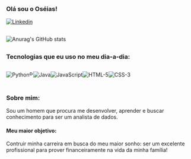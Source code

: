 ### Olá sou o Oséias!

[![Linkedin](https://img.shields.io/badge/LinkedIn-0077B5?style=for-the-badge&logo=linkedin&logoColor=white)](https://www.linkedin.com/in/os%C3%A9ias-jesus-986a531b8/)


##

![Anurag's GitHub stats](https://github-readme-stats.vercel.app/api?username=Oseias-maker&show_icons=true&theme=radical)

##
### Tecnologias que eu uso no meu dia-a-dia:

<div style="display: flex">

<img align="center" alt="Python" src="https://img.shields.io/badge/Python-14354C?style=for-the-badge&logo=python&logoColor=white"/> <br>

<img align="center" height=10px alt="Pandas" src="https://encrypted-tbn0.gstatic.com/images?q=tbn:ANd9GcRSu9xFbA6COOd9Wq-koFEoAFD7wpFgbvdz6Q&s"/> <br>

<img align="center" alt="Java" src="https://img.shields.io/badge/Java-ED8B00?style=for-the-badge&logo=openjdk&logoColor=white"/> <br>

<img align="center" alt="JavaScript" src="https://img.shields.io/badge/JavaScript-323330?style=for-the-badge&logo=javascript&logoColor=F7DF1E"/> <br>


<img align="center" alt="HTML-5" src="https://img.shields.io/badge/HTML5-E34F26?style=for-the-badge&logo=html5&logoColor=white"/> <br>


<img align="center" alt="CSS-3" src="https://img.shields.io/badge/CSS3-1572B6?style=for-the-badge&logo=css3&logoColor=white"/> <br>

<br>
<br>
</div>

##

### Sobre mim:
Sou um homem que procura me desenvolver, aprender e buscar conhecimento para ser um analista de dados. 
#### Meu maior objetivo:
Contruir minha carreira em busca do meu maior sonho: ser um excelente profissional para prover financeiramente na vida da minha família!


